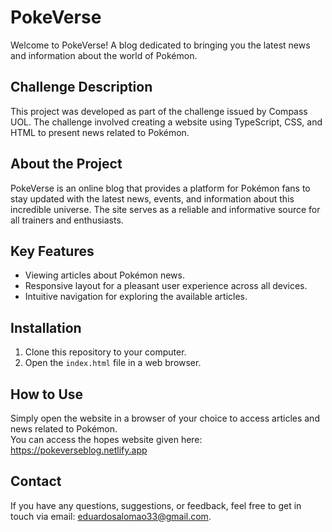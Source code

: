 # PokeVerse

Welcome to PokeVerse! A blog dedicated to bringing you the latest news and information about the world of Pokémon.

## Challenge Description

This project was developed as part of the challenge issued by Compass UOL. The challenge involved creating a website using TypeScript, CSS, and HTML to present news related to Pokémon.

## About the Project

PokeVerse is an online blog that provides a platform for Pokémon fans to stay updated with the latest news, events, and information about this incredible universe. The site serves as a reliable and informative source for all trainers and enthusiasts.

## Key Features

- Viewing articles about Pokémon news.
- Responsive layout for a pleasant user experience across all devices.
- Intuitive navigation for exploring the available articles.

## Installation

1. Clone this repository to your computer.
2. Open the `index.html` file in a web browser.

## How to Use

Simply open the website in a browser of your choice to access articles and news related to Pokémon. <br>
You can access the hopes website given here: https://pokeverseblog.netlify.app

## Contact

If you have any questions, suggestions, or feedback, feel free to get in touch via email: eduardosalomao33@gmail.com.
